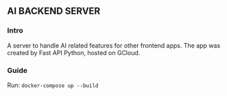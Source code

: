 ## AI BACKEND SERVER

### Intro
A server to handle AI related features for other frontend apps. The app was created by Fast API Python, hosted on GCloud. 

### Guide
Run: `docker-compose up --build`